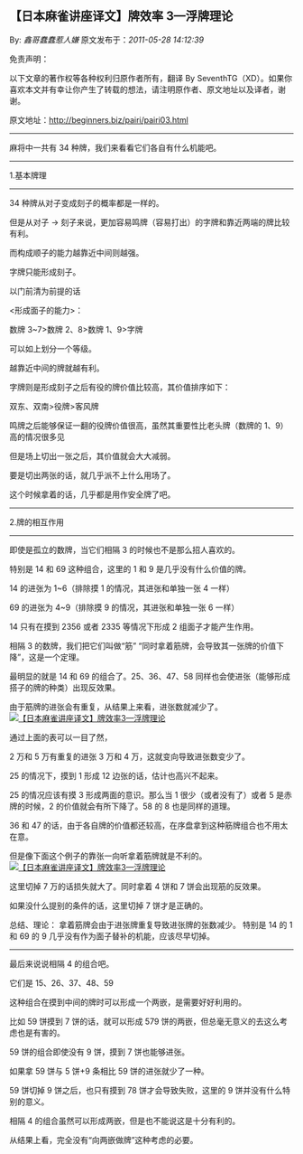 ## 【日本麻雀讲座译文】牌效率 3—浮牌理论

By: _鑫哥蠢蠢惹人嫌_ 原文发布于：_2011-05-28 14:12:39_

免责声明：

以下文章的著作权等各种权利归原作者所有，翻译 By
SeventhTG（XD）。如果你喜欢本文并有幸让你产生了转载的想法，请注明原作者、原文地址以及译者，谢谢。

原文地址：http://beginners.biz/pairi/pairi03.html

---

麻将中一共有 34 种牌，我们来看看它们各自有什么机能吧。

---

1.基本牌理

---

34 种牌从对子变成刻子的概率都是一样的。

但是从对子 → 刻子来说，更加容易鸣牌（容易打出）的字牌和靠近两端的牌比较有利。

而构成顺子的能力越靠近中间则越强。

字牌只能形成刻子。

以门前清为前提的话

<形成面子的能力>：

数牌 3~7>数牌 2、8>数牌 1、9>字牌

可以如上划分一个等级。

越靠近中间的牌就越有利。

字牌则是形成刻子之后有役的牌价值比较高，其价值排序如下：

双东、双南>役牌>客风牌

鸣牌之后能够保证一翻的役牌价值很高，虽然其重要性比老头牌（数牌的 1、9）高的情况很多见

但是场上切出一张之后，其价值就会大大减弱。

要是切出两张的话，就几乎派不上什么用场了。

这个时候拿着的话，几乎都是用作安全牌了吧。

---

2.牌的相互作用

---

即使是孤立的数牌，当它们相隔 3 的时候也不是那么招人喜欢的。

特别是 14 和 69 这种组合，这里的 1 和 9 是几乎没有什么价值的牌。

14 的进张为 1~6（排除摸 1 的情况，其进张和单独一张 4 一样）

69 的进张为 4~9（排除摸 9 的情况，其进张和单独一张 6 一样）

14 只有在摸到 2356 或者 2335 等情况下形成 2 组面子才能产生作用。

相隔 3 的数牌，我们把它们叫做“筋”
“同时拿着筋牌，会导致其一张牌的价值下降”，这是一个定理。

最明显的就是 14 和 69 的组合了。25、36、47、58 同样也会使进张（能够形成搭子的牌的种类）出现反效果。

由于筋牌的进张会有重复，从结果上来看，进张数就减少了。
[![【日本麻雀讲座译文】牌效率3—浮牌理论](http://s5.sinaimg.cn/middle/7f78b76fxa44d7f8cf724&690)](http://photo.blog.sina.com.cn/showpic.html#blogid=7f78b76f0100rt69&url=http://s5.sinaimg.cn/orignal/7f78b76fxa44d7f8cf724)

通过上面的表可以一目了然，

2 万和 5 万有重复的进张 3 万和 4 万，这就变向导致进张数变少了。

25 的情况下，摸到 1 形成 12 边张的话，估计也高兴不起来。

25 的情况应该有摸 3 形成两面的意识。那么当 1 很少（或者没有了）或者 5 是赤牌的时候，2 的价值就会有所下降了。58 的 8 也是同样的道理。

36 和 47 的话，由于各自牌的价值都还较高，在序盘拿到这种筋牌组合也不用太在意。

但是像下面这个例子的靠张一向听拿着筋牌就是不利的。
[![【日本麻雀讲座译文】牌效率3—浮牌理论](http://s16.sinaimg.cn/middle/7f78b76fxa4501cf0166f&690)](http://photo.blog.sina.com.cn/showpic.html#blogid=7f78b76f0100rt69&url=http://s16.sinaimg.cn/orignal/7f78b76fxa4501cf0166f)

这里切掉 7 万的话损失就大了。同时拿着 4 饼和 7 饼会出现筋的反效果。

如果没什么提别的条件的话，这里切掉 7 饼才是正确的。

总结、理论：
拿着筋牌会由于进张牌重复导致进张牌的张数减少。
特别是 14 的 1 和 69 的 9 几乎没有作为面子替补的机能，应该尽早切掉。

---

最后来说说相隔 4 的组合吧。

它们是 15、26、37、48、59

这种组合在摸到中间的牌时可以形成一个两嵌，是需要好好利用的。

比如 59 饼摸到 7 饼的话，就可以形成 579 饼的两嵌，但总毫无意义的去这么考虑也是有害的。

59 饼的组合即使没有 9 饼，摸到 7 饼也能够进张。

如果拿 59 饼与 5 饼+9 条相比 59 饼的进张就少了一种。

59 饼切掉 9 饼之后，也只有摸到 78 饼才会导致失败，这里的 9 饼并没有什么特别的意义。

相隔 4 的组合虽然可以形成两嵌，但是也不能说这是十分有利的。

从结果上看，完全没有“向两嵌做牌”这种考虑的必要。

